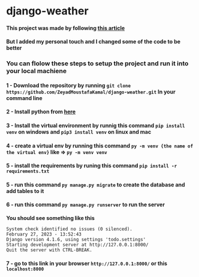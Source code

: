 # django-weather
#### This project was made by following [this article](https://www.digitalocean.com/community/tutorials/how-to-build-a-weather-app-in-django)
#### But I added my personal touch and I changed some of the code to be better 

### You can flolow these steps to setup the project and run it into your local machiene

#### 1 - Download the repository by running `git clone https://github.com/ZeyadMoustafaKamal/django-weather.git` In your command line

#### 2 - Install python from [here](https://www.python.org/)

#### 3 - Install the virtual environment by runnig this command `pip install venv` on windows and `pip3 install venv` on linux and mac

#### 4 - create a virtual env by running this command `py -m venv {the name of the virtual env}` like => `py -m venv venv` 

#### 5 - install the requirements by runing this command `pip install -r requirements.txt`

#### 5 - run this command `py manage.py migrate` to create the database and add tables to it


#### 6 - run this command `py manage.py runserver` to run the server

**You should see something like this** 
```
System check identified no issues (0 silenced).
February 27, 2023 - 13:52:43
Django version 4.1.6, using settings 'todo.settings'
Starting development server at http://127.0.0.1:8000/
Quit the server with CTRL-BREAK.
```

#### 7 - go to this link in your browser `http://127.0.0.1:8000/` or this `localhost:8000`

